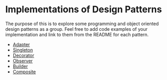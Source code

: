 # Implementations of Design Patterns

The purpose of this is to explore some programming and object oriented design
patterns as a group. Feel free to add code examples of your implementation and
link to them from the README for each pattern.

+ [Adapter](./adapter/README.md)
+ [Singleton](./singleton/README.md)
+ [Decorator](./decorator/README.md)
+ [Observer](./observer/README.md)
+ [Builder](./builder/README.md)
+ [Composite](./composite/README.md)
